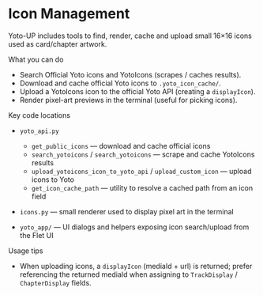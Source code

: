 # Icon Management

Yoto-UP includes tools to find, render, cache and upload small 16×16 icons used as card/chapter artwork.

What you can do

- Search Official Yoto icons and YotoIcons (scrapes / caches results).
- Download and cache official Yoto icons to `.yoto_icon_cache/`.
- Upload a YotoIcons icon to the official Yoto API (creating a `displayIcon`).
- Render pixel-art previews in the terminal (useful for picking icons).

Key code locations

- `yoto_api.py`
  - `get_public_icons` — download and cache official icons
  - `search_yotoicons` / `search_yotoicons` — scrape and cache YotoIcons results
  - `upload_yotoicons_icon_to_yoto_api` / `upload_custom_icon` — upload icons to Yoto
  - `get_icon_cache_path` — utility to resolve a cached path from an icon field

- `icons.py` — small renderer used to display pixel art in the terminal
- `yoto_app/` — UI dialogs and helpers exposing icon search/upload from the Flet UI

Usage tips

- When uploading icons, a `displayIcon` (mediaId + url) is returned; prefer referencing the returned mediaId when assigning to `TrackDisplay` / `ChapterDisplay` fields.

